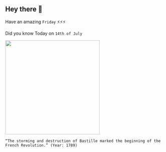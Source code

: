 ## Hey there 👋
Have an amazing `Friday` ⚡⚡⚡

Did you know Today on `14th of July`
 
 [<img src="https://static.wixstatic.com/media/94e197_3c31e9984831493889a5288fa9da56d8~mv2.jpg/v1/fit/w_1000%2Ch_628%2Cal_c%2Cq_80/file.jpg" width="300" />](https://www.librarypoint.org/blogs/post/the-fall-of-the-bastille/#:~:text=On%20July%2014%2C%201789%2C%20a,beginning%20of%20the%20French%20Revolution.) 
 ```
“The storming and destruction of Bastille marked the beginning of the French Revolution.” (Year: 1789)
```

